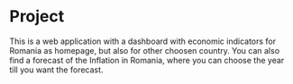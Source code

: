 # Project
This is a web application with a dashboard with economic indicators for Romania as homepage, but also for other choosen country. You can also find a forecast of the Inflation in Romania, where you can choose the year till you want the forecast.
